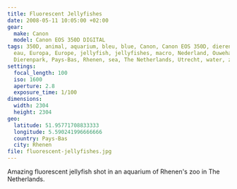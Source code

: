 ```yaml
---
title: Fluorescent Jellyfishes
date: 2008-05-11 10:05:00 +02:00
gear:
  make: Canon
  model: Canon EOS 350D DIGITAL
tags: 350D, animal, aquarium, bleu, blue, Canon, Canon EOS 350D, dierenpark,
  eau, Europa, Europe, jellyfish, jellyfishes, macro, Nederland, Ouwehands
  Dierenpark, Pays-Bas, Rhenen, sea, The Netherlands, Utrecht, water, zoo
settings:
  focal_length: 100
  iso: 1600
  aperture: 2.8
  exposure_time: 1/100
dimensions:
  width: 2304
  height: 2304
geo:
  latitude: 51.95771708833333
  longitude: 5.590241996666666
  country: Pays-Bas
  city: Rhenen
file: fluorescent-jellyfishes.jpg
---
```


Amazing fluorescent jellyfish shot in an aquarium of Rhenen's zoo in The Netherlands.
